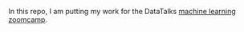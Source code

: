 In this repo, I am putting my work for the DataTalks [machine learning zoomcamp](https://github.com/DataTalksClub/machine-learning-zoomcamp).